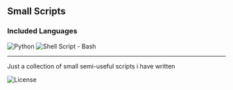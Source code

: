 ## Small Scripts

<h3>Included Languages</h3>

![Python](https://img.shields.io/badge/python-3670A0?style=for-the-badge&logo=python&logoColor=ffdd54)
![Shell Script - Bash](https://img.shields.io/badge/Shell_Script_(Bash)-black?style=for-the-badge&logo=gnu-bash&logoColor=white)

---

Just a collection of small semi-useful scripts i have written

![License](https://img.shields.io/badge/License-MIT-black?style=for-the-badge)